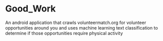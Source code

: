 # Good_Work
An android application that crawls volunteermatch.org for volunteer opportunities around you and uses machine learning text classification to determine if those opportunities require physical activity
